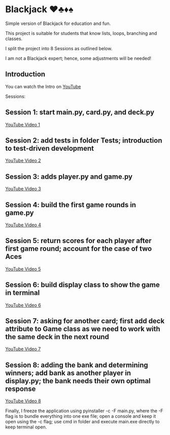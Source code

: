 # Blackjack :hearts::clubs::diamonds::spades:
Simple version of Blackjack for education and fun.

This project is suitable for students that know lists, loops, branching and classes.

I split the project into 8 Sessions as outlined below.

I am not a Blackjack expert; hence, some adjustments will be needed!

## Introduction
You can watch the Intro on [YouTube](https://youtu.be/tS5o3SMwbHw)

Sessions:

## Session 1: start main.py, card.py, and deck.py

[YouTube Video 1](https://youtu.be/ZlNr71VJ__0)

## Session 2: add tests in folder Tests; introduction to test-driven development

[YouTube Video 2](https://youtu.be/XZFGfhhQO8U)

## Session 3: adds player.py and game.py

[YouTube Video 3](https://youtu.be/4kwHQwxyhMI)

## Session 4: build the first game rounds in game.py

[YouTube Video 4](https://youtu.be/1Zm2PLQTW38)

## Session 5: return scores for each player after first game round; account for the case of two Aces 

[YouTube Video 5](https://youtu.be/F683v5N8mBI)

## Session 6: build display class to show the game in terminal

[YouTube Video 6](https://youtu.be/EbWwdEhAbcA)

## Session 7: asking for another card; first add deck attribute to Game class as we need to work with the same deck in the next round

[YouTube Video 7](https://youtu.be/nddOOVBZsnc)

## Session 8: adding the bank and determining winners; add bank as another player in display.py; the bank needs their own optimal response

[YouTube Video 8](https://youtu.be/jPvdoHEAa7Y)

Finally, I freeze the application using pyinstaller -c -F main.py, where the -F flag is to bundle everything into one exe file; 
open a console and keep it open using the -c flag; use cmd in folder and execute main.exe directly to keep terminal open.
